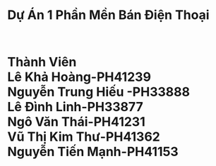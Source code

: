 <h1>Dự Án 1 Phần Mền Bán Điện Thoại<h1><br>
Thành Viên  <br>
Lê Khả Hoàng-PH41239 <br>
Nguyễn Trung Hiếu -PH33888 <br>
Lê Đình Linh-PH33877 <br>
Ngô Văn Thái-PH41231 <br>
Vũ Thị Kim Thư-PH41362 <br>
Nguyễn Tiến Mạnh-PH41153 <br>


